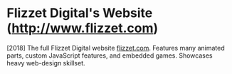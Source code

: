 # Flizzet Digital's Website (http://www.flizzet.com)
[2018] The full Flizzet Digital website [flizzet.com](http://www.flizzet.com/). Features many animated parts, custom JavaScript features, and embedded games. Showcases heavy web-design skillset.
